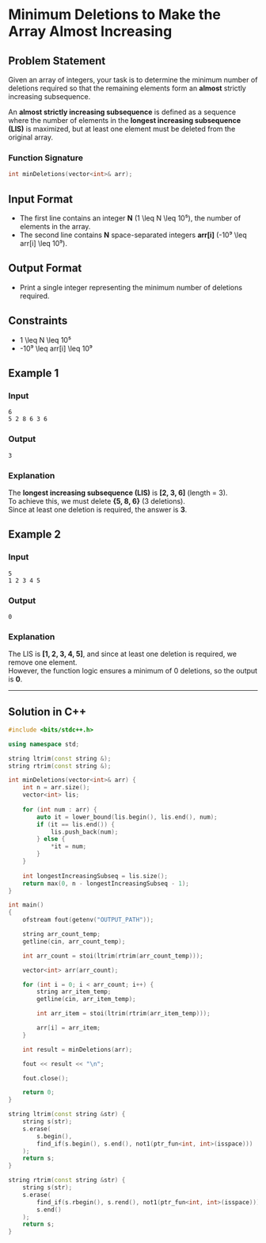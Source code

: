 # Minimum Deletions to Make the Array Almost Increasing

## Problem Statement
Given an array of integers, your task is to determine the minimum number of deletions required so that the remaining elements form an **almost** strictly increasing subsequence.

An **almost strictly increasing subsequence** is defined as a sequence where the number of elements in the **longest increasing subsequence (LIS)** is maximized, but at least one element must be deleted from the original array.

### Function Signature
```cpp
int minDeletions(vector<int>& arr);
```

## Input Format
- The first line contains an integer **N** (1 \leq N \leq 10⁵), the number of elements in the array.
- The second line contains **N** space-separated integers **arr[i]** (-10⁹ \leq arr[i] \leq 10⁹).

## Output Format
- Print a single integer representing the minimum number of deletions required.

## Constraints
- 1 \leq N \leq 10⁵
- -10⁹ \leq arr[i] \leq 10⁹

## Example 1
### Input
```
6  
5 2 8 6 3 6  
```
### Output
```
3
```
### Explanation
The **longest increasing subsequence (LIS)** is **[2, 3, 6]** (length = 3).  
To achieve this, we must delete **{5, 8, 6}** (3 deletions).  
Since at least one deletion is required, the answer is **3**.

## Example 2
### Input
```
5  
1 2 3 4 5  
```
### Output
```
0
```
### Explanation
The LIS is **[1, 2, 3, 4, 5]**, and since at least one deletion is required, we remove one element.  
However, the function logic ensures a minimum of 0 deletions, so the output is **0**.

---

## Solution in C++
```cpp
#include <bits/stdc++.h>

using namespace std;

string ltrim(const string &);
string rtrim(const string &);

int minDeletions(vector<int>& arr) {
    int n = arr.size();
    vector<int> lis;
    
    for (int num : arr) {
        auto it = lower_bound(lis.begin(), lis.end(), num);
        if (it == lis.end()) {
            lis.push_back(num);
        } else {
            *it = num;
        }
    }
    
    int longestIncreasingSubseq = lis.size();
    return max(0, n - longestIncreasingSubseq - 1);
}

int main()
{
    ofstream fout(getenv("OUTPUT_PATH"));

    string arr_count_temp;
    getline(cin, arr_count_temp);

    int arr_count = stoi(ltrim(rtrim(arr_count_temp)));

    vector<int> arr(arr_count);

    for (int i = 0; i < arr_count; i++) {
        string arr_item_temp;
        getline(cin, arr_item_temp);

        int arr_item = stoi(ltrim(rtrim(arr_item_temp)));

        arr[i] = arr_item;
    }

    int result = minDeletions(arr);

    fout << result << "\n";

    fout.close();

    return 0;
}

string ltrim(const string &str) {
    string s(str);
    s.erase(
        s.begin(),
        find_if(s.begin(), s.end(), not1(ptr_fun<int, int>(isspace)))
    );
    return s;
}

string rtrim(const string &str) {
    string s(str);
    s.erase(
        find_if(s.rbegin(), s.rend(), not1(ptr_fun<int, int>(isspace))).base(),
        s.end()
    );
    return s;
}
```
